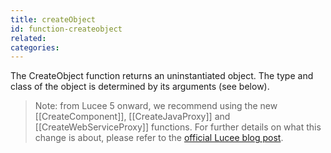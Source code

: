 ```yaml
---
title: createObject
id: function-createobject
related:
categories:
---
```


The CreateObject function returns an uninstantiated object. The type and class of the object is determined by its arguments (see below).

> Note: from Lucee 5 onward, we recommend using the new [[CreateComponent]], [[CreateJavaProxy]] and [[CreateWebServiceProxy]] functions. For further details on what this change is about, please refer to the [official Lucee blog post](http://lucee.org/blog.html).